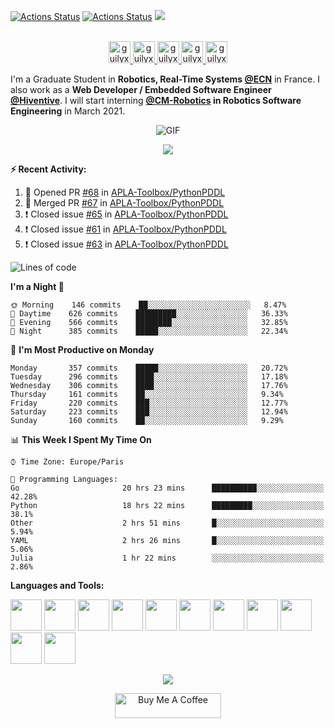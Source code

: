 [![Actions Status](https://github.com/guilyx/guilyx/workflows/wakatime-stats/badge.svg)](https://github.com/guilyx/guilyx/actions)
[![Actions Status](https://github.com/guilyx/guilyx/workflows/update-gh-activity/badge.svg)](https://github.com/guilyx/guilyx/actions)
![](https://visitor-badge.glitch.me/badge?page_id=guilyx.guilyx)

<p align="center">
<br/>
<a href="https://twitter.com/spida_rwin">
  <img alt="guilyx | Twitter" width="35px" src="https://image.flaticon.com/icons/svg/2111/2111703.svg" />
</a>
<a href="https://www.linkedin.com/in/erwinlejeune-lkn">
  <img alt="guilyx's LinkdeIN" width="35px" src="https://image.flaticon.com/icons/svg/2111/2111465.svg" />
</a>
<a href="https://www.facebook.com/erwin.lejeune">
  <img alt="guilyx's Facebook" width="35px" src="https://image.flaticon.com/icons/svg/2111/2111342.svg" />
</a>
<a href="https://www.instagram.com/spid_erwin">
  <img alt="guilyx's Instagram" width="35px" src="https://image.flaticon.com/icons/svg/2111/2111421.svg" />
</a>
<a href="https://open.spotify.com/user/11147618695?si=zZFn6uAGRLyoU02lsG50GA">
  <img alt="guilyx's Spotify" width="35px" src="https://image.flaticon.com/icons/svg/2111/2111627.svg" />
</a>
</p>

I'm a Graduate Student in **Robotics, Real-Time Systems [@ECN](https://www.ec-nantes.fr)** in France. I also work as a **Web Developer / Embedded Software Engineer [@Hiventive](https://www.hiventive.com)**. I will start interning **[@CM-Robotics](https://cm-robotics.com) in Robotics Software Engineering** in March 2021.

<p align="center">
<img align="center" alt="GIF" src="https://media1.tenor.com/images/1c6140897565e34a4e98f618e220dc0d/tenor.gif?itemid=9358372" />
</p>

<p align="center">
  <img alig src="https://github-profile-trophy.vercel.app/?username=guilyx&column=6&rank=SSS,SS,S,AAA,AA,A,B,C" />
</p>


**:zap: Recent Activity:**

<!--START_SECTION:activity-->
1. 💪 Opened PR [#68](https://github.com/APLA-Toolbox/PythonPDDL/pull/68) in [APLA-Toolbox/PythonPDDL](https://github.com/APLA-Toolbox/PythonPDDL)
2. 🎉 Merged PR [#67](https://github.com/APLA-Toolbox/PythonPDDL/pull/67) in [APLA-Toolbox/PythonPDDL](https://github.com/APLA-Toolbox/PythonPDDL)
3. ❗️ Closed issue [#65](https://github.com/APLA-Toolbox/PythonPDDL/issues/65) in [APLA-Toolbox/PythonPDDL](https://github.com/APLA-Toolbox/PythonPDDL)
4. ❗️ Closed issue [#61](https://github.com/APLA-Toolbox/PythonPDDL/issues/61) in [APLA-Toolbox/PythonPDDL](https://github.com/APLA-Toolbox/PythonPDDL)
5. ❗️ Closed issue [#63](https://github.com/APLA-Toolbox/PythonPDDL/issues/63) in [APLA-Toolbox/PythonPDDL](https://github.com/APLA-Toolbox/PythonPDDL)
<!--END_SECTION:activity-->

<!--START_SECTION:waka-->
![Lines of code](https://img.shields.io/badge/From%20Hello%20World%20I%27ve%20Written-5.0%20million%20lines%20of%20code-blue)

**I'm a Night 🦉** 

```text
🌞 Morning    146 commits    ██░░░░░░░░░░░░░░░░░░░░░░░   8.47% 
🌆 Daytime    626 commits    █████████░░░░░░░░░░░░░░░░   36.33% 
🌃 Evening    566 commits    ████████░░░░░░░░░░░░░░░░░   32.85% 
🌙 Night      385 commits    █████░░░░░░░░░░░░░░░░░░░░   22.34%

```
📅 **I'm Most Productive on Monday** 

```text
Monday       357 commits    █████░░░░░░░░░░░░░░░░░░░░   20.72% 
Tuesday      296 commits    ████░░░░░░░░░░░░░░░░░░░░░   17.18% 
Wednesday    306 commits    ████░░░░░░░░░░░░░░░░░░░░░   17.76% 
Thursday     161 commits    ██░░░░░░░░░░░░░░░░░░░░░░░   9.34% 
Friday       220 commits    ███░░░░░░░░░░░░░░░░░░░░░░   12.77% 
Saturday     223 commits    ███░░░░░░░░░░░░░░░░░░░░░░   12.94% 
Sunday       160 commits    ██░░░░░░░░░░░░░░░░░░░░░░░   9.29%

```


📊 **This Week I Spent My Time On** 

```text
⌚︎ Time Zone: Europe/Paris

💬 Programming Languages: 
Go                       20 hrs 23 mins      ██████████░░░░░░░░░░░░░░░   42.28% 
Python                   18 hrs 22 mins      █████████░░░░░░░░░░░░░░░░   38.1% 
Other                    2 hrs 51 mins       █░░░░░░░░░░░░░░░░░░░░░░░░   5.94% 
YAML                     2 hrs 26 mins       █░░░░░░░░░░░░░░░░░░░░░░░░   5.06% 
Julia                    1 hr 22 mins        ░░░░░░░░░░░░░░░░░░░░░░░░░   2.86%

```


<!--END_SECTION:waka-->

**Languages and Tools:**  

<code><img height="50" src="https://image.flaticon.com/icons/svg/2861/2861557.svg"></code>
<code><img height="50" src="https://image.flaticon.com/icons/svg/3190/3190604.svg"></code>
<code><img height="50" src="https://image.flaticon.com/icons/svg/2942/2942156.svg"></code>
<code><img height="50" src="https://img.icons8.com/color/48/000000/golang.png"></code>
<code><img height="50" src="https://image.flaticon.com/icons/svg/1628/1628182.svg"></code>
<code><img height="50" src="https://image.flaticon.com/icons/png/512/2085/2085061.png"></code>
<code><img height="50" src="https://image.flaticon.com/icons/svg/2535/2535543.svg"></code>
<code><img height="50" src="https://cdn.icon-icons.com/icons2/1508/PNG/512/matlab_104289.png"></code>
<code><img height="50" src="https://image.flaticon.com/icons/svg/2721/2721297.svg"></code>
<code><img height="50" src="https://image.flaticon.com/icons/svg/752/752605.svg"></code>
<code><img height="50" src="https://image.flaticon.com/icons/svg/1680/1680899.svg"></code>

<p align="center">
<img align="center" src="https://github-readme-stats.vercel.app/api?username=guilyx&show_icons=true&hide_border=true">
</p>

<p align="center">
<a href="https://www.buymeacoffee.com/dq01aOE" target="_blank"><img src="https://cdn.buymeacoffee.com/buttons/default-red.png" alt="Buy Me A Coffee" height="40" width="170" ></a>
</p>
